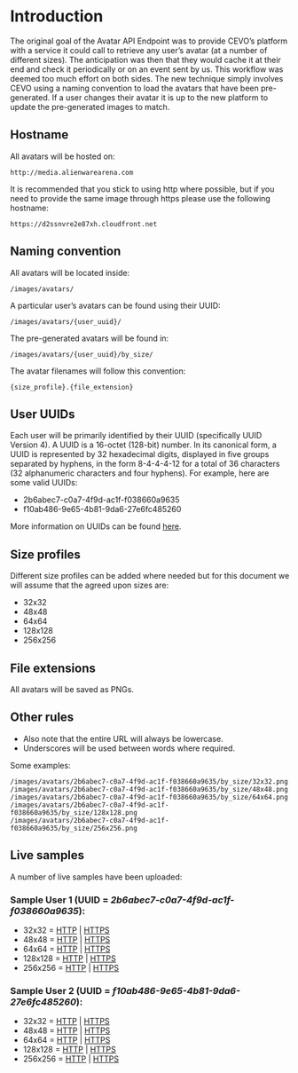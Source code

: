 # Introduction
The original goal of the Avatar API Endpoint was to provide CEVO’s platform with a service it could call to retrieve any user’s avatar (at a number of different sizes).  The anticipation was then that they would cache it at their end and check it periodically or on an event sent by us.  This workflow was deemed too much effort on both sides.  The new technique simply involves CEVO using a naming convention to load the avatars that have been pre-generated.  If a user changes their avatar it is up to the new platform to update the pre-generated images to match.
## Hostname
All avatars will be hosted on:
```
http://media.alienwarearena.com
```
It is recommended that you stick to using http where possible, but if you need to provide the same image through https please use the following hostname:
```
https://d2ssnvre2e87xh.cloudfront.net
```
## Naming convention
All avatars will be located inside:
```
/images/avatars/
```
A particular user’s avatars can be found using their UUID:
```
/images/avatars/{user_uuid}/
```
The pre-generated avatars will be found in:
```
/images/avatars/{user_uuid}/by_size/
```
The avatar filenames will follow this convention:
```
{size_profile}.{file_extension}
```
## User UUIDs
Each user will be primarily identified by their UUID (specifically UUID Version 4).  A UUID is a 16-octet (128-bit) number. In its canonical form, a UUID is represented by 32 hexadecimal digits, displayed in five groups separated by hyphens, in the form 8-4-4-4-12 for a total of 36 characters (32 alphanumeric characters and four hyphens). For example, here are some valid UUIDs:
- 2b6abec7-c0a7-4f9d-ac1f-f038660a9635
- f10ab486-9e65-4b81-9da6-27e6fc485260

More information on UUIDs can be found [here](http://en.wikipedia.org/wiki/Universally_unique_identifier).

## Size profiles
Different size profiles can be added where needed but for this document we will assume that the agreed upon sizes are:
- 32x32
- 48x48
- 64x64
- 128x128
- 256x256

## File extensions
All avatars will be saved as PNGs.
## Other rules
- Also note that the entire URL will always be lowercase.
- Underscores will be used between words where required.

Some examples:
```
/images/avatars/2b6abec7-c0a7-4f9d-ac1f-f038660a9635/by_size/32x32.png
/images/avatars/2b6abec7-c0a7-4f9d-ac1f-f038660a9635/by_size/48x48.png
/images/avatars/2b6abec7-c0a7-4f9d-ac1f-f038660a9635/by_size/64x64.png
/images/avatars/2b6abec7-c0a7-4f9d-ac1f-f038660a9635/by_size/128x128.png
/images/avatars/2b6abec7-c0a7-4f9d-ac1f-f038660a9635/by_size/256x256.png
```
## Live samples
A number of live samples have been uploaded:
### Sample User 1 (UUID = *2b6abec7-c0a7-4f9d-ac1f-f038660a9635*):
- 32x32 = [HTTP](http://media.alienwarearena.com/images/avatars/2b6abec7-c0a7-4f9d-ac1f-f038660a9635/by_size/32x32.png) | [HTTPS](https://d2ssnvre2e87xh.cloudfront.net/images/avatars/2b6abec7-c0a7-4f9d-ac1f-f038660a9635/by_size/32x32.png)
- 48x48 = [HTTP](http://media.alienwarearena.com/images/avatars/2b6abec7-c0a7-4f9d-ac1f-f038660a9635/by_size/48x48.png) | [HTTPS](https://d2ssnvre2e87xh.cloudfront.net/images/avatars/2b6abec7-c0a7-4f9d-ac1f-f038660a9635/by_size/48x48.png)
- 64x64 = [HTTP](http://media.alienwarearena.com/images/avatars/2b6abec7-c0a7-4f9d-ac1f-f038660a9635/by_size/64x64.png) | [HTTPS](https://d2ssnvre2e87xh.cloudfront.net/images/avatars/2b6abec7-c0a7-4f9d-ac1f-f038660a9635/by_size/64x64.png)
- 128x128 = [HTTP](http://media.alienwarearena.com/images/avatars/2b6abec7-c0a7-4f9d-ac1f-f038660a9635/by_size/128x128.png) | [HTTPS](https://d2ssnvre2e87xh.cloudfront.net/images/avatars/2b6abec7-c0a7-4f9d-ac1f-f038660a9635/by_size/128x128.png)
- 256x256 = [HTTP](http://media.alienwarearena.com/images/avatars/2b6abec7-c0a7-4f9d-ac1f-f038660a9635/by_size/256x256.png) | [HTTPS](https://d2ssnvre2e87xh.cloudfront.net/images/avatars/2b6abec7-c0a7-4f9d-ac1f-f038660a9635/by_size/256x256.png)

### Sample User 2 (UUID = *f10ab486-9e65-4b81-9da6-27e6fc485260*):
- 32x32 = [HTTP](http://media.alienwarearena.com/images/avatars/f10ab486-9e65-4b81-9da6-27e6fc485260/by_size/32x32.png) | [HTTPS](https://d2ssnvre2e87xh.cloudfront.net/images/avatars/f10ab486-9e65-4b81-9da6-27e6fc485260/by_size/32x32.png)
- 48x48 = [HTTP](http://media.alienwarearena.com/images/avatars/f10ab486-9e65-4b81-9da6-27e6fc485260/by_size/48x48.png) | [HTTPS](https://d2ssnvre2e87xh.cloudfront.net/images/avatars/f10ab486-9e65-4b81-9da6-27e6fc485260/by_size/48x48.png)
- 64x64 = [HTTP](http://media.alienwarearena.com/images/avatars/f10ab486-9e65-4b81-9da6-27e6fc485260/by_size/64x64.png) | [HTTPS](https://d2ssnvre2e87xh.cloudfront.net/images/avatars/f10ab486-9e65-4b81-9da6-27e6fc485260/by_size/64x64.png)
- 128x128 = [HTTP](http://media.alienwarearena.com/images/avatars/f10ab486-9e65-4b81-9da6-27e6fc485260/by_size/128x128.png) | [HTTPS](https://d2ssnvre2e87xh.cloudfront.net/images/avatars/f10ab486-9e65-4b81-9da6-27e6fc485260/by_size/128x128.png)
- 256x256 = [HTTP](http://media.alienwarearena.com/images/avatars/f10ab486-9e65-4b81-9da6-27e6fc485260/by_size/256x256.png) | [HTTPS](https://d2ssnvre2e87xh.cloudfront.net/images/avatars/f10ab486-9e65-4b81-9da6-27e6fc485260/by_size/256x256.png)
